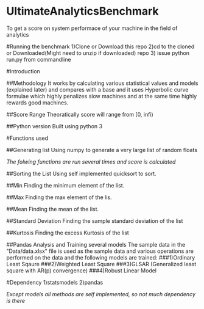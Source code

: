 
# UltimateAnalyticsBenchmark
To get a score on system performace of your machine in the field of analytics

#Running the benchmark
1)Clone or Download this repo
2)cd to the cloned or Downloaded(Might need to unzip if downloaded) repo
3) issue python run.py from commandline


#Introduction

##Methodology
It works by calculating various statistical values and models (explained later) and compares with a base and it uses Hyperbolic curve formulae which highly penalizes slow machines and at the same time highly rewards good machines. 


##Score Range
Theoratically score will range from [0, infi)

##Python version
Built using python 3


#Functions used

##Generating list
Using numpy to generate a very large list of random floats

*The folwing functions are run several times and score is calculated*

##Sorting the List
Using self implemented quicksort to sort.

##Min
Finding the minimum element of the list.

##Max
Finding the max element of the lis.

##Mean
Finding the mean of the list.

##Standard Deviation 
Finding the sample standard deviation of the list

##Kurtosis
Finding the excess Kurtosis of the list

##Pandas Analysis and Training several models
The sample data in the "Data/data.xlsx" file is used as the sample data and various operations are performed on the data and the following models are trained:
###1)Ordinary Least Sqaure
###2)Weighted Least Square
###3)GLSAR (Generalized least square with AR(p) convergence)
###4)Robust Linear Model

#Dependency
1)statsmodels
2)pandas

*Except models all methods are self implemented, so not much dependency is there*


